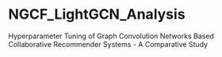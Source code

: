 # NGCF_LightGCN_Analysis
Hyperparameter Tuning of Graph Convolution Networks Based Collaborative Recommender Systems - A  Comparative Study

